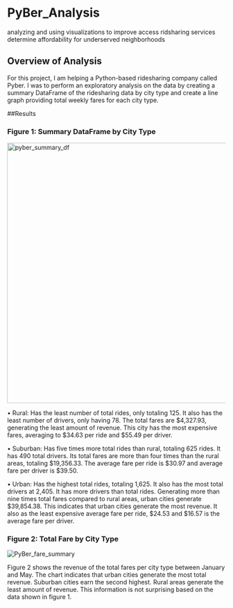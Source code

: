# PyBer_Analysis
analyzing and using visualizations to improve access ridsharing services determine affordability for underserved neighborhoods

## Overview of Analysis
For this project, I am helping a Python-based ridesharing company called Pyber. I was to perform an exploratory analysis on the data by creating a summary DataFrame of the ridesharing data by city type and create a line graph providing total weekly fares for each city type.

##Results
### Figure 1: Summary DataFrame by City Type
<img width="600" alt="pyber_summary_df" src="https://user-images.githubusercontent.com/110318652/195474272-ea30e838-9528-4e08-b67a-b6403c4c076a.png">

  •	Rural: Has the least number of total rides, only totaling 125. It also has the least number of drivers, only having 78. The total fares are $4,327.93, generating the least amount of revenue. This city has the most expensive fares, averaging to $34.63 per ride and $55.49 per driver.
  
  •	Suburban: Has five times more total rides than rural, totaling 625 rides. It has 490 total drivers. Its total fares are more than four times than the rural areas, totaling $19,356.33. The average fare per ride is $30.97 and average fare per driver is $39.50.
  
  •	Urban: Has the highest total rides, totaling 1,625. It also has the most total drivers at 2,405. It has more drivers than total rides. Generating more than nine times total fares compared to rural areas, urban cities generate $39,854.38. This indicates that urban cities generate the most revenue. It also as the least expensive average fare per ride, $24.53 and $16.57 is the average fare per driver.  

### Figure 2: Total Fare by City Type
![PyBer_fare_summary](https://user-images.githubusercontent.com/110318652/195474347-a008bc75-270e-49a3-815a-184fb31e25db.png)

Figure 2 shows the revenue of the total fares per city type between January and May. The chart indicates that urban cities generate the most total revenue. Suburban cities earn the second highest. Rural areas generate the least amount of revenue. This information is not surprising based on the data shown in figure 1.



